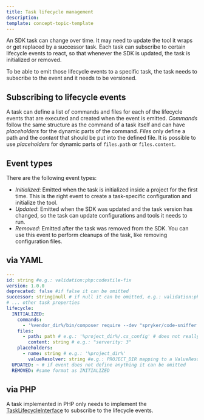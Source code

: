 ```yaml
---
title: Task lifecycle management
description: 
template: concept-topic-template
---
```


An SDK task can change over time. It may need to update the tool it wraps or get replaced by a successor task.
Each task can subscribe to certain lifecycle events to react, so that whenever the SDK is updated, the task is initialized or removed.

To be able to emit those lifecycle events to a specific task, the task needs to subscribe to the event and it needs to be versioned.

## Subscribing to lifecycle events

A task can define a list of commands and files for each of the lifecycle events that are executed and created when the event is emitted.
*Commands* follow the same structure as the command of a task itself and can have *placeholders* for the dynamic parts of the command.
*Files* only define a path and the *content* that should be put into the defined file. It is possible to use *placeholders* for dynamic parts of `files.path` or `files.content`.

## Event types

There are the following event types:

- *Initialized*: Emitted when the task is initialized inside a project for the first time. This is the right event to create a task-specific configuration and initialize the tool.  
- *Updated*: Emitted when the SDK was updated and the task version has changed, so the task can update configurations and tools it needs to run.
- *Removed*: Emitted after the task was removed from the SDK. You can use this event to perform cleanups of the task, like removing configuration files.

## via YAML

```yaml
---
id: string #e.g.: validation:php:codestile-fix
version: 1.0.0
deprecated: false #if false it can be omitted
successor: string|null # if null it can be omitted, e.g.: validation:php:codestyle-fix
# ... other task properties
lifecycle:
  INITIALIZED:
    commands:
      - '%vendor_dir%/bin/composer require --dev "spryker/code-sniffer: dev-master"'
    files:
      - path: path # e.g.: '%project_dir%/.cs_config' # does not really exist, only for the example
        content: string # e.g.: "serverity: 3"
    placeholders:
      - name: string # e.g.: '%project_dir%'
        valueResolver: string #e.g.: PROJECT_DIR mapping to a ValueResolver
  UPDATED: ~ # if event does not define anything it can be omitted
  REMOVED: #same format as INITIALIZED
```

## via PHP

A task implemented in PHP only needs to implement the [TaskLifecycleInterface](https://github.com/spryker-sdk/sdk-contracts/blob/master/src/Entity/Lifecycle/TaskLifecycleInterface.php) to subscribe to the lifecycle events.